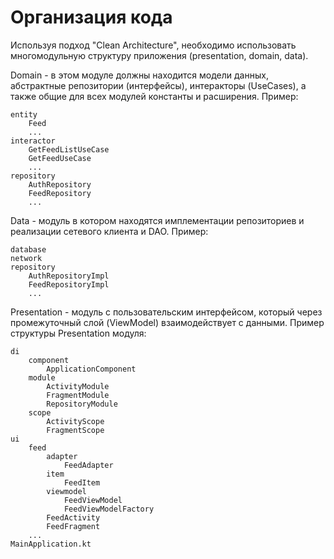 # Организация кода

Используя подход "Clean Architecture", необходимо использовать многомодульную структуру приложения (presentation, domain, data).

Domain - в этом модуле должны находится модели данных, абстрактные репозитории (интерфейсы), интеракторы (UseCases), а также общие для всех модулей константы и расширения. Пример:
```
entity
    Feed
    ...
interactor
    GetFeedListUseCase
    GetFeedUseCase
    ...
repository
    AuthRepository
    FeedRepository
    ...
```

Data - модуль в котором находятся имплементации репозиториев и реализации сетевого клиента и DAO. Пример:
```
database
network
repository
    AuthRepositoryImpl
    FeedRepositoryImpl
    ...
```

Presentation - модуль с пользовательским интерфейсом, который через промежуточный слой (ViewModel) взаимодействует с данными. Пример структуры Presentation модуля:
```
di
    component
        ApplicationComponent
    module
        ActivityModule
        FragmentModule
        RepositoryModule
    scope
        ActivityScope
        FragmentScope
ui
    feed
        adapter
            FeedAdapter
        item
            FeedItem
        viewmodel
            FeedViewModel
            FeedViewModelFactory
        FeedActivity
        FeedFragment
    ...
MainApplication.kt
```